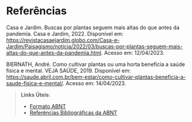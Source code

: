 # Referências

Casa e Jardim. Buscas por plantas seguem mais altas do que antes da pandemia. Casa e Jardim, 2022. Disponível em: https://revistacasaejardim.globo.com/Casa-e-Jardim/Paisagismo/noticia/2022/03/buscas-por-plantas-seguem-mais-altas-do-que-antes-da-pandemia.html. Acesso em: 12/04/2023.


BIERNATH, André. Como cultivar plantas ou uma horta beneficia a saúde física e mental. VEJA SAÚDE, 2019. Disponível em: https://saude.abril.com.br/bem-estar/como-cultivar-plantas-beneficia-a-saude-fisica-e-mental/. Acesso em: 14/04/2023.


> **Links Úteis**:
> - [Formato ABNT](https://www.normastecnicas.com/abnt/trabalhos-academicos/referencias/)
> - [Referências Bibliográficas da ABNT](https://comunidade.rockcontent.com/referencia-bibliografica-abnt/)
